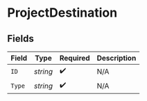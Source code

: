 # ProjectDestination


## Fields

| Field              | Type               | Required           | Description        |
| ------------------ | ------------------ | ------------------ | ------------------ |
| `ID`               | *string*           | :heavy_check_mark: | N/A                |
| `Type`             | *string*           | :heavy_check_mark: | N/A                |